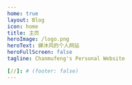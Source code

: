 ```yaml
---
home: true
layout: Blog
icon: home
title: 主页
heroImage: /logo.png
heroText: 蝉沐风的个人网站
heroFullScreen: false
tagline: Chanmufeng's Personal Website

[//]: # (footer: false)
---
```

